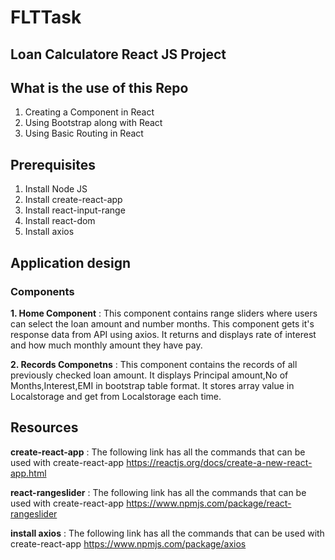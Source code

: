 # FLTTask
## Loan Calculatore React JS Project
## What is the use of this Repo
1. Creating a Component in React
2. Using Bootstrap along with React
3. Using Basic Routing in React
## Prerequisites
1. Install Node JS
2. Install create-react-app
3. Install react-input-range
4. Install react-dom
5. Install axios
## Application design
### Components
**1. Home Component** : This component contains range sliders where users can select the loan amount and number months. This component gets it's response data from API using axios. It returns and displays rate of interest and how much monthly amount they have pay.

**2. Records Componetns** : This component contains the records of all previously checked loan amount. It displays Principal amount,No of Months,Interest,EMI in bootstrap table format. It stores array value in Localstorage and get from Localstorage each time.

## Resources
**create-react-app** : The following link has all the commands that can be used with create-react-app
https://reactjs.org/docs/create-a-new-react-app.html

**react-rangeslider** : The following link has all the commands that can be used with create-react-app
https://www.npmjs.com/package/react-rangeslider

**install axios** : The following link has all the commands that can be used with create-react-app
https://www.npmjs.com/package/axios 


